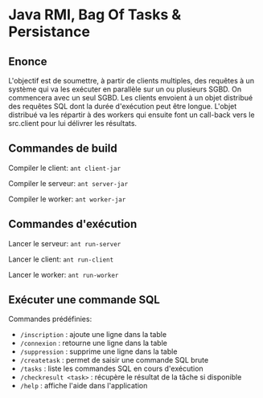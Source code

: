 # Java RMI, Bag Of Tasks & Persistance

## Enonce

L'objectif est de soumettre, à partir de clients multiples, des requêtes à un système qui va les exécuter
en parallèle sur un ou plusieurs SGBD. On commencera avec un seul SGBD.
Les clients envoient à un objet distribué des requêtes SQL dont la durée d'exécution peut être longue.
L'objet distribué va les répartir à des workers qui ensuite font un call-back vers le src.client pour lui délivrer les résultats.

## Commandes de build

Compiler le client: `ant client-jar`

Compiler le serveur: `ant server-jar`

Compiler le worker: `ant worker-jar`

## Commandes d'exécution

Lancer le serveur: `ant run-server`

Lancer le client: `ant run-client`

Lancer le worker: `ant run-worker`

## Exécuter une commande SQL

Commandes prédéfinies:

- `/inscription` : ajoute une ligne dans la table
- `/connexion` : retourne une ligne dans la table
- `/suppression` : supprime une ligne dans la table
- `/createtask` : permet de saisir une commande SQL brute
- `/tasks` : liste les commandes SQL en cours d'exécution
- `/checkresult <task>` : récupère le résultat de la tâche si disponible
- `/help` : affiche l'aide dans l'application

